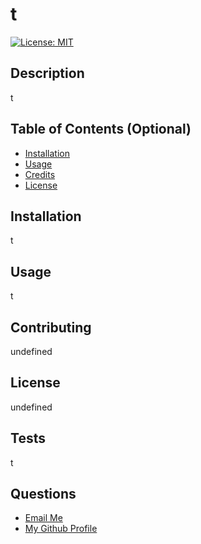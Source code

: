 # t

  [![License: MIT](https://img.shields.io/badge/License-MIT-yellow.svg)](https://opensource.org/licenses/MIT)

## Description

t

## Table of Contents (Optional)


- [Installation](#installation)
- [Usage](#usage)
- [Credits](#credits)
- [License](#license)

## Installation

t

## Usage

t    

## Contributing

undefined

## License

undefined






## Tests

t

## Questions
<ul>
  <li> <a href='mailto://undefined?subject="contact me"&body="Hello"'> Email Me </a></li>
  <li> <a href='https://github.com/undefined'> My Github Profile </a> </li>
</ul>
